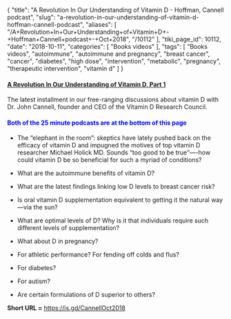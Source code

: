 {
    "title": "A Revolution In Our Understanding of Vitamin D - Hoffman, Cannell podcast",
    "slug": "a-revolution-in-our-understanding-of-vitamin-d-hoffman-cannell-podcast",
    "aliases": [
        "/A+Revolution+In+Our+Understanding+of+Vitamin+D+-+Hoffman+Cannell+podcast+-+Oct+2018",
        "/10112"
    ],
    "tiki_page_id": 10112,
    "date": "2018-10-11",
    "categories": [
        "Books videos"
    ],
    "tags": [
        "Books videos",
        "autoimmune",
        "autoimmune and pregnancy",
        "breast cancer",
        "cancer",
        "diabetes",
        "high dose",
        "intervention",
        "metabolic",
        "pregnancy",
        "therapeutic intervention",
        "vitamin d"
    ]
}


#### [A Revolution In Our Understanding of Vitamin D, Part 1](https://drhoffman.com/podcast/a-revolution-in-our-understanding-of-vitamin-d-part-1/)

The latest installment in our free-ranging discussions about vitamin D with Dr. John Cannell, founder and CEO of the Vitamin D Research Council. 

#### <span style="color:#00F;">Both of the 25 minute podcasts are at the bottom of this page</span>

* The “elephant in the room”: skeptics have lately pushed back on the efficacy of vitamin D and impugned the motives of top vitamin D researcher Michael Holick MD. Sounds “too good to be true”—-how could vitamin D be so beneficial for such a myriad of conditions? 

* What are the autoimmune benefits of vitamin D? 

* What are the latest findings linking low D levels to breast cancer risk?

* Is oral vitamin D supplementation equivalent to getting it the natural way—via the sun? 

* What are optimal levels of D? Why is it that individuals require such different levels of supplementation? 

* What about D in pregnancy? 

* For athletic performance? For fending off colds and flus?

* For diabetes? 

* For autism? 

* Are certain formulations of D superior to others?

 **Short URL =**  https://is.gd/CannellOct2018